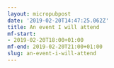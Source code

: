 ```yaml
---
layout: micropubpost
date: '2019-02-20T14:47:25.062Z'
title: An event I will attend
mf-start:
- 2019-02-20T18:00+01:00
mf-end: 2019-02-20T21:00+01:00
slug: an-event-i-will-attend
---
```

